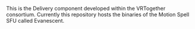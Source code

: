 This is the Delivery component developed within the VRTogether consortium. Currently this repository hosts the binaries of the Motion Spell SFU called Evanescent.